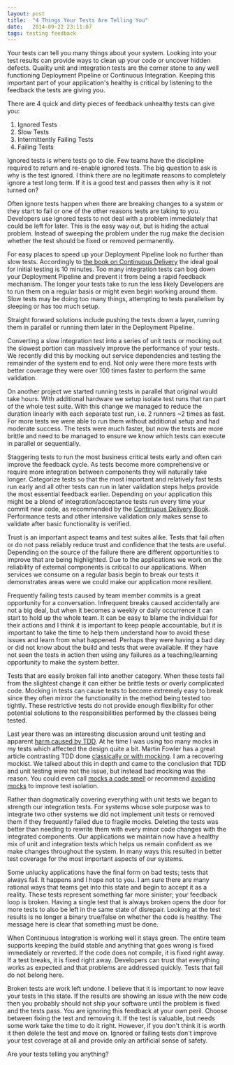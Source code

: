 ```yaml
---
layout: post
title:  "4 Things Your Tests Are Telling You"
date:   2014-09-22 23:11:07
tags: testing feedback
---
```


Your tests can tell you many things about your system. Looking into your test
results can provide ways to clean up your code or uncover hidden defects.
Quality unit and integration tests are the corner stone to any well functioning
Deployment Pipeline or Continuous Integration. Keeping this important part of
your application's healthy is critical by listening to the feedback the tests
are giving you.

There are 4 quick and dirty pieces of feedback unhealthy tests can give you:

1. Ignored Tests
2. Slow Tests
3. Intermittently Failing Tests
4. Failing Tests

Ignored tests is where tests go to die. Few teams have the discipline required
to return and re-enable ignored tests. The big question to ask is why is the
test ignored. I think there are no legitimate reasons to completely ignore a
test long term. If it is a good test and passes then why is it not turned on?

Often ignore tests happen when there are breaking changes to a system or they
start to fail or one of the other reasons tests are taking to you. Developers
use ignored tests to not deal with a problem immediately that could be left for
later. This is the easy way out, but is hiding the actual problem. Instead of
sweeping the problem under the rug make the decision whether the test should be
fixed or removed permanently.

For easy places to speed up your Deployment Pipeline look no further than slow
tests. Accordingly to [the book on Continuous Delivery][cd] the ideal goal for
initial testing is 10 minutes. Too many integration tests can bog down your
Deployment Pipeline and prevent it from being a rapid feedback mechanism. The
longer your tests take to run the less likely Developers are to run them on a
regular basis or might even begin working around them. Slow tests may be doing
too many things, attempting to tests parallelism by sleeping or has too much
setup.

Straight forward solutions include pushing the tests down a layer, running them
in parallel or running them later in the Deployment Pipeline.

Converting a slow integration test into a series of unit tests or mocking out
the slowest portion can massively improve the performance of your tests. We
recently did this by mocking out service dependencies and testing the remainder
of the system end to end. Not only were there more tests with better coverage
they were over 100 times faster to perform the same validation.

On another project we started running tests in parallel that original would
take hours. With additional hardware we setup isolate test runs that ran part
of the whole test suite. With this change we managed to reduce the duration
linearly with each separate test run, i.e. 2 runners ~2 times as fast. For
more tests we were able to run them without additional setup and had moderate
success. The tests were much faster, but now the tests are more brittle and need
to be managed to ensure we know which tests can execute in parallel or
sequentially.

Staggering tests to run the most business critical tests early and often can
improve the feedback cycle. As tests become more comprehensive or require more
integration between components they will naturally take longer. Categorize
tests so that the most important and relatively fast tests run early and all
other tests can run in later validation steps helps provide the most essential
feedback earlier. Depending on your application this might be a blend of
integration/acceptance tests run every time your commit new code, as
recommended by the [Continuous Delivery Book][cd]. Performance tests and other
intensive validation only makes sense to validate after basic functionality is
verified.

Trust is an important aspect teams and test suites alike. Tests that fail often
or do not pass reliably reduce trust and confidence that the tests are useful.
Depending on the source of the failure there are different opportunities to
improve that are being highlighted. Due to the applications we work on the
reliability of external components is critical to our applications. When
services we consume on a regular basis begin to break our tests it demonstrates
areas were we could make our application more resilient.

Frequently failing tests caused by team member commits is a great opportunity
for a conversation. Infrequent breaks caused accidentally are not a big deal,
but when it becomes a weekly or daily occurrence it can start to hold up the
whole team. It can be easy to blame the individual for their actions and I
think it is important to keep people accountable, but it is important to take
the time to help them understand how to avoid these issues and learn from what
happened. Perhaps they were having a bad day or did not know about the build
and tests that were available. If they have not seen the tests in action then
using any failures as a teaching/learning opportunity to make the system
better.

Tests that are easily broken fall into another category. When these tests fail
from the slightest change it can either be brittle tests or overly complicated
code. Mocking in tests can cause tests to become extremely easy to break since
they often mirror the functionality in the method being tested too tightly.
These restrictive tests do not provide enough flexibility for other potential
solutions to the responsibilities performed by the classes being tested.

Last year there was an interesting discussion around unit testing and apparent
[harm caused by TDD][harm]. At he time I was using too many mocks in my tests
which affected the design quite a bit. Martin Fowler has a great article
contrasting TDD done [classically or with mocking][mockist]. I am a recovering
mockist. We talked about this in depth and came to the conclusion that TDD and
unit testing were not the issue, but instead bad mocking was the reason. You
could even call [mocks a code smell][mocks-smell] or recommend [avoiding mocks][avoiding-mocks]
to improve test isolation.

Rather than dogmatically covering everything with unit tests we began to
strength our integration tests. For systems whose sole purpose was to integrate
two other systems we did not implement unit tests or removed them if they
frequently failed due to fragile mocks. Deleting the tests was better than
needing to rewrite them with every minor code changes with the integrated
components. Our applications we maintain now have a healthy mix of unit and
integration tests which helps us remain confident as we make changes throughout
the system. In many ways this resulted in better test coverage for the most
important aspects of our systems.

Some unlucky applications have the final form on bad tests; tests that always
fail. It happens and I hope not to you. I am sure there are many rational ways
that teams get into this state and begin to accept it as a reality. These tests
represent something far more sinister; your feedback loop is broken. Having a
single test that is always broken opens the door for more tests to also be left
in the same state of disrepair. Looking at the test results is no longer a
binary true/false on whether the code is healthy. The message here is clear
that something must be done.

When Continuous Integration is working well it stays green. The entire team
supports keeping the build stable and anything that goes wrong is fixed
immediately or reverted. If the code does not compile, it is fixed right away.
If a test breaks, it is fixed right away. Developers can trust that everything
works as expected and that problems are addressed quickly. Tests that fail do
not belong here.

Broken tests are work left undone. I believe that it is important to now leave
your tests in this state. If the results are showing an issue with the new code
then you probably should not ship your software until the problem is fixed and
the tests pass. You are ignoring this feedback at your own peril. Choose
between fixing the test and removing it. If the test is valuable, but needs some
work take the time to do it right. However, if you don't think it is worth it
then delete the test and move on. Ignored or failing tests don't improve your
test coverage at all and provide only an artificial sense of safety.

Are your tests telling you anything?

[cd]: http://www.amazon.com/Continuous-Delivery-Deployment-Automation-Addison-Wesley-ebook/dp/B003YMNVC0/
[harm]: http://david.heinemeierhansson.com/2014/test-induced-design-damage.html
[mockist]: http://martinfowler.com/articles/mocksArentStubs.html
[avoiding-mocks]: https://www.destroyallsoftware.com/blog/2014/test-isolation-is-about-avoiding-mocks
[mocks-smell]: http://devblog.avdi.org/2011/09/06/making-a-mockery-of-tdd/
